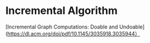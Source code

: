 # Incremental Algorithm

[Incremental Graph Computations: Doable and Undoable](https://dl.acm.org/doi/pdf/10.1145/3035918.3035944）

[]()
